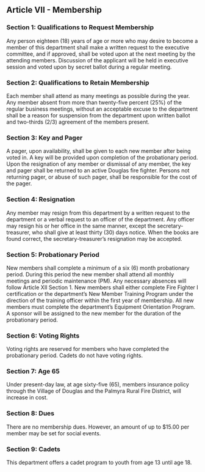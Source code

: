 ## Article VII - Membership

### Section 1: Qualifications to Request Membership

Any person eighteen (18) years of age or more who may desire to become a member of this department shall make a written request to the executive committee, and if approved, shall be voted upon at the next meeting by the attending members. Discussion of the applicant will be held in executive session and voted upon by secret ballot during a regular meeting.

### Section 2: Qualifications to Retain Membership

Each member shall attend as many meetings as possible during the year. Any member absent from more than twenty-five percent (25%) of the regular business meetings, without an acceptable excuse to the department shall be a reason for suspension from the department upon written ballot and two-thirds (2/3) agreement of the members present.

### Section 3: Key and Pager

A pager, upon availability, shall be given to each new member after being voted in. A key will be provided upon completion of the probationary period. Upon the resignation of any member or dismissal of any member, the key and pager shall be returned to an active Douglas fire fighter. Persons not returning pager, or abuse of such pager, shall be responsible for the cost of the pager.

### Section 4: Resignation

Any member may resign from this department by a written request to the department or a verbal request to an officer of the department. Any officer may resign his or her office in the same manner, except the secretary-treasurer, who shall give at least thirty (30) days notice. When the books are found correct, the secretary-treasurer’s resignation may be accepted.

### Section 5: Probationary Period

New members shall complete a minimum of a six (6) month probationary period. During this period the new member shall attend all monthly meetings and periodic maintenance (PM). Any necessary absences will follow Article XII Section 1. New members shall either complete Fire Fighter I certification or the department’s New Member Training Program under the direction of the training officer within the first year of membership. All new members must complete the department’s Equipment Orientation Program. A sponsor will be assigned to the new member for the duration of the probationary period.

### Section 6: Voting Rights

Voting rights are reserved for members who have completed the probationary period. Cadets do not have voting rights.

### Section 7: Age 65

Under present-day law, at age sixty-five (65), members insurance policy through the Village of Douglas and the Palmyra Rural Fire District, will increase in cost.

### Section 8: Dues

There are no membership dues. However, an amount of up to $15.00 per member may be set for social events.

### Section 9: Cadets

This department offers a cadet program to youth from age 13 until age 18.
